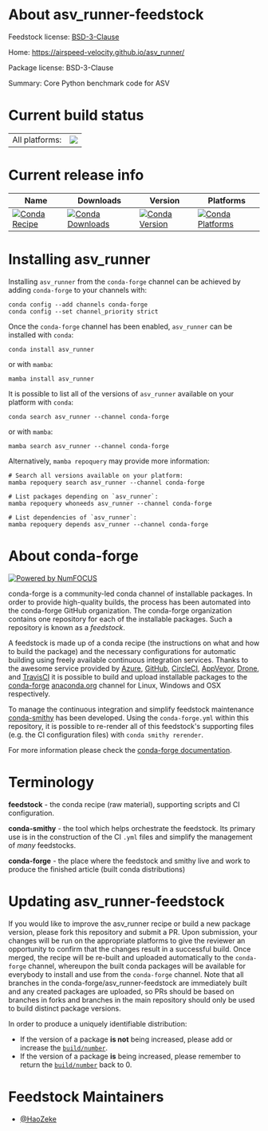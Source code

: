 About asv_runner-feedstock
==========================

Feedstock license: [BSD-3-Clause](https://github.com/conda-forge/asv_runner-feedstock/blob/main/LICENSE.txt)

Home: https://airspeed-velocity.github.io/asv_runner/

Package license: BSD-3-Clause

Summary: Core Python benchmark code for ASV

Current build status
====================


<table><tr><td>All platforms:</td>
    <td>
      <a href="https://dev.azure.com/conda-forge/feedstock-builds/_build/latest?definitionId=19776&branchName=main">
        <img src="https://dev.azure.com/conda-forge/feedstock-builds/_apis/build/status/asv_runner-feedstock?branchName=main">
      </a>
    </td>
  </tr>
</table>

Current release info
====================

| Name | Downloads | Version | Platforms |
| --- | --- | --- | --- |
| [![Conda Recipe](https://img.shields.io/badge/recipe-asv_runner-green.svg)](https://anaconda.org/conda-forge/asv_runner) | [![Conda Downloads](https://img.shields.io/conda/dn/conda-forge/asv_runner.svg)](https://anaconda.org/conda-forge/asv_runner) | [![Conda Version](https://img.shields.io/conda/vn/conda-forge/asv_runner.svg)](https://anaconda.org/conda-forge/asv_runner) | [![Conda Platforms](https://img.shields.io/conda/pn/conda-forge/asv_runner.svg)](https://anaconda.org/conda-forge/asv_runner) |

Installing asv_runner
=====================

Installing `asv_runner` from the `conda-forge` channel can be achieved by adding `conda-forge` to your channels with:

```
conda config --add channels conda-forge
conda config --set channel_priority strict
```

Once the `conda-forge` channel has been enabled, `asv_runner` can be installed with `conda`:

```
conda install asv_runner
```

or with `mamba`:

```
mamba install asv_runner
```

It is possible to list all of the versions of `asv_runner` available on your platform with `conda`:

```
conda search asv_runner --channel conda-forge
```

or with `mamba`:

```
mamba search asv_runner --channel conda-forge
```

Alternatively, `mamba repoquery` may provide more information:

```
# Search all versions available on your platform:
mamba repoquery search asv_runner --channel conda-forge

# List packages depending on `asv_runner`:
mamba repoquery whoneeds asv_runner --channel conda-forge

# List dependencies of `asv_runner`:
mamba repoquery depends asv_runner --channel conda-forge
```


About conda-forge
=================

[![Powered by
NumFOCUS](https://img.shields.io/badge/powered%20by-NumFOCUS-orange.svg?style=flat&colorA=E1523D&colorB=007D8A)](https://numfocus.org)

conda-forge is a community-led conda channel of installable packages.
In order to provide high-quality builds, the process has been automated into the
conda-forge GitHub organization. The conda-forge organization contains one repository
for each of the installable packages. Such a repository is known as a *feedstock*.

A feedstock is made up of a conda recipe (the instructions on what and how to build
the package) and the necessary configurations for automatic building using freely
available continuous integration services. Thanks to the awesome service provided by
[Azure](https://azure.microsoft.com/en-us/services/devops/), [GitHub](https://github.com/),
[CircleCI](https://circleci.com/), [AppVeyor](https://www.appveyor.com/),
[Drone](https://cloud.drone.io/welcome), and [TravisCI](https://travis-ci.com/)
it is possible to build and upload installable packages to the
[conda-forge](https://anaconda.org/conda-forge) [anaconda.org](https://anaconda.org/)
channel for Linux, Windows and OSX respectively.

To manage the continuous integration and simplify feedstock maintenance
[conda-smithy](https://github.com/conda-forge/conda-smithy) has been developed.
Using the ``conda-forge.yml`` within this repository, it is possible to re-render all of
this feedstock's supporting files (e.g. the CI configuration files) with ``conda smithy rerender``.

For more information please check the [conda-forge documentation](https://conda-forge.org/docs/).

Terminology
===========

**feedstock** - the conda recipe (raw material), supporting scripts and CI configuration.

**conda-smithy** - the tool which helps orchestrate the feedstock.
                   Its primary use is in the construction of the CI ``.yml`` files
                   and simplify the management of *many* feedstocks.

**conda-forge** - the place where the feedstock and smithy live and work to
                  produce the finished article (built conda distributions)


Updating asv_runner-feedstock
=============================

If you would like to improve the asv_runner recipe or build a new
package version, please fork this repository and submit a PR. Upon submission,
your changes will be run on the appropriate platforms to give the reviewer an
opportunity to confirm that the changes result in a successful build. Once
merged, the recipe will be re-built and uploaded automatically to the
`conda-forge` channel, whereupon the built conda packages will be available for
everybody to install and use from the `conda-forge` channel.
Note that all branches in the conda-forge/asv_runner-feedstock are
immediately built and any created packages are uploaded, so PRs should be based
on branches in forks and branches in the main repository should only be used to
build distinct package versions.

In order to produce a uniquely identifiable distribution:
 * If the version of a package **is not** being increased, please add or increase
   the [``build/number``](https://docs.conda.io/projects/conda-build/en/latest/resources/define-metadata.html#build-number-and-string).
 * If the version of a package **is** being increased, please remember to return
   the [``build/number``](https://docs.conda.io/projects/conda-build/en/latest/resources/define-metadata.html#build-number-and-string)
   back to 0.

Feedstock Maintainers
=====================

* [@HaoZeke](https://github.com/HaoZeke/)

